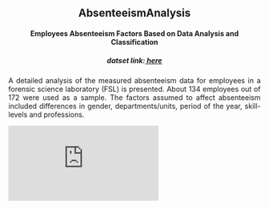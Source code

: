 <h2 align="center">AbsenteeismAnalysis</h2>  
<h4 align="center">Employees Absenteeism Factors Based on Data Analysis and Classification</h4>
<h5 align="center">datset link:<a href="https://archive.ics.uci.edu/ml/datasets/Absenteeism+at+work#"> here </a></h5>

<p align="justify">A detailed analysis of the measured absenteeism data for employees in a forensic science laboratory (FSL) is presented. About 134 employees out of 172 were used as a sample. The factors assumed to affect absenteeism included differences in gender, departments/units, period of the year, skill-levels and professions.</p>

<embed src="https://github.com/Tuurash/AbsenteeismAnalysis/blob/master/Knowledge.pdf" type="application/pdf" />
